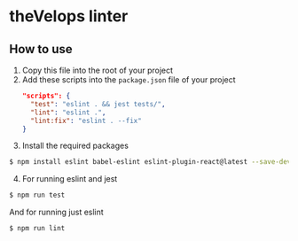 # theVelops linter

## How to use
1. Copy this file into the root of your project
2. Add these scripts into the `package.json` file of your project
    ```json
    "scripts": {
      "test": "eslint . && jest tests/",
      "lint": "eslint .",
      "lint:fix": "eslint . --fix"
    }
    ```
3. Install the required packages
```sh
$ npm install eslint babel-eslint eslint-plugin-react@latest --save-dev
```

4. For running eslint and jest
```sh
$ npm run test
```
And for running just eslint 
```sh
$ npm run lint
```
